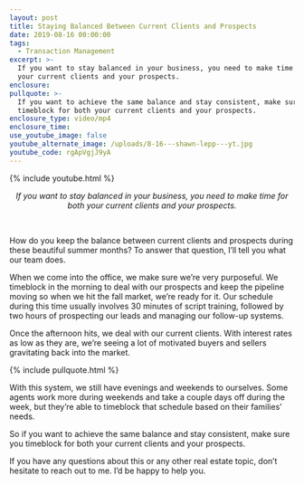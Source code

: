 ```yaml
---
layout: post
title: Staying Balanced Between Current Clients and Prospects
date: 2019-08-16 00:00:00
tags:
  - Transaction Management
excerpt: >-
  If you want to stay balanced in your business, you need to make time for both
  your current clients and your prospects.
enclosure:
pullquote: >-
  If you want to achieve the same balance and stay consistent, make sure you
  timeblock for both your current clients and your prospects.
enclosure_type: video/mp4
enclosure_time:
use_youtube_image: false
youtube_alternate_image: /uploads/8-16---shawn-lepp---yt.jpg
youtube_code: rgApVgjJ9yA
---
```


{% include youtube.html %}

<center><em>If you want to stay balanced in your business, you need to make time for both your current clients and your prospects.</em></center>

&nbsp;

How do you keep the balance between current clients and prospects during these beautiful summer months? To answer that question, I’ll tell you what our team does.

When we come into the office, we make sure we’re very purposeful. We timeblock in the morning to deal with our prospects and keep the pipeline moving so when we hit the fall market, we’re ready for it. Our schedule during this time usually involves 30 minutes of script training, followed by two hours of prospecting our leads and managing our follow-up systems.

Once the afternoon hits, we deal with our current clients. With interest rates as low as they are, we’re seeing a lot of motivated buyers and sellers gravitating back into the market.

{% include pullquote.html %}

With this system, we still have evenings and weekends to ourselves. Some agents work more during weekends and take a couple days off during the week, but they’re able to timeblock that schedule based on their families’ needs.

So if you want to achieve the same balance and stay consistent, make sure you timeblock for both your current clients and your prospects.

If you have any questions about this or any other real estate topic, don’t hesitate to reach out to me. I’d be happy to help you.